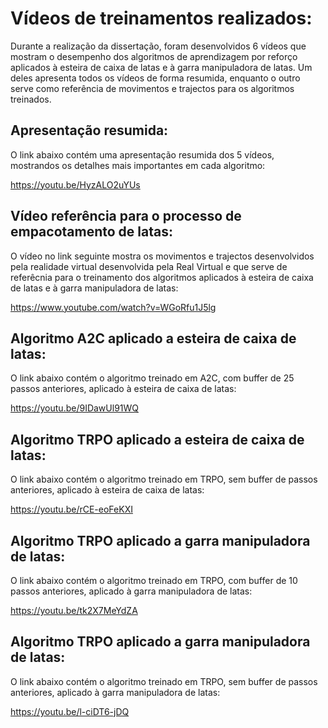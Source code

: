 # Vídeos de treinamentos realizados: 

Durante a realização da dissertação, foram desenvolvidos 6 vídeos que mostram o desempenho dos algoritmos de aprendizagem por reforço aplicados à esteira de caixa de latas e à garra manipuladora de latas. Um deles apresenta todos os vídeos de forma resumida, enquanto o outro serve como referência de movimentos e trajectos para os algoritmos treinados.  

## Apresentação resumida:

O link abaixo contém uma apresentação resumida dos 5 vídeos, mostrandos os detalhes mais importantes em cada algoritmo:

https://youtu.be/HyzALO2uYUs

## Vídeo referência para o processo de empacotamento de latas:

O vídeo no link seguinte mostra os movimentos e trajectos desenvolvidos pela realidade virtual desenvolvida pela Real Virtual e que serve de referêcnia para o treinamento dos algoritmos aplicados à esteira de caixa de latas e à garra manipuladora de latas:

https://www.youtube.com/watch?v=WGoRfu1J5lg

## Algoritmo A2C aplicado a esteira de caixa de latas:

O link abaixo contém o algoritmo treinado em A2C, com buffer de 25 passos anteriores, aplicado à esteira de caixa de latas:

https://youtu.be/9IDawUl91WQ

## Algoritmo TRPO aplicado a esteira de caixa de latas:

O link abaixo contém o algoritmo treinado em TRPO, sem buffer de passos anteriores, aplicado à esteira de caixa de latas:

https://youtu.be/rCE-eoFeKXI

## Algoritmo TRPO aplicado a garra manipuladora de latas:

O link abaixo contém o algoritmo treinado em TRPO, com buffer de 10 passos anteriores, aplicado à garra manipuladora de latas:

https://youtu.be/tk2X7MeYdZA

## Algoritmo TRPO aplicado a garra manipuladora de latas:

O link abaixo contém o algoritmo treinado em TRPO, sem buffer de passos anteriores, aplicado à garra manipuladora de latas:

https://youtu.be/l-ciDT6-jDQ

